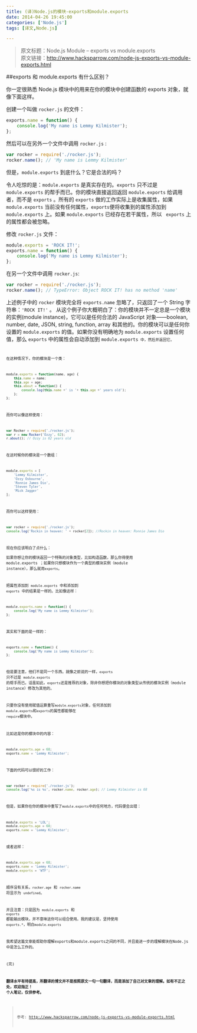 ```yaml
---
title: (译)Node.js的模块-exports和module.exports
date: 2014-04-26 19:45:00
categories: ['Node.js']
tags: [译文,Node.js]

---
```


>原文标题：Node.js Module – exports vs module.exports   
 原文链接：[http://www.hacksparrow.com/node-js-exports-vs-module-exports.html
](http://www.hacksparrow.com/node-js-exports-vs-module-exports.html)

<!--more-->

##exports 和 module.exports 有什么区别？  

你一定很熟悉 Node.js 模块中的用来在你的模块中创建函数的 exports 对象，就像下面这样。

创建一个叫做 <code>rocker.js</code> 的文件：

```js
exports.name = function() {
    console.log('My name is Lemmy Kilmister');
};
```
    
然后可以在另外一个文件中调用 <code>rocker.js</code> :

```js
var rocker = require('./rocker.js');
rocker.name(); // 'My name is Lemmy Kilmister'
```

但是，<code>module.exports</code> 到底什么？它是合法的吗？

令人吃惊的是：<code>module.exports</code> 是真实存在的。<code>exports</code>  只不过是 <code>module.exports</code> 的帮手而已。你的模块直接返回返回 <code>module.exports</code> 给调用者，而不是 <code>exports</code> 。所有的 <code>exports</code> 做的工作实际上是收集属性，如果 <code>module.exports</code> 当前没有任何属性，<code>exports</code>便将收集到的属性添加到 <code>module.exports</code> 上。如果 <code>module.exports</code> 
已经存在若干属性，所以 <code> exports</code> 上的属性都会被忽略。  

修改 <code>rocker.js</code> 文件：

```js
module.exports = 'ROCK IT!';
exports.name = function() {
    console.log('My name is Lemmy Kilmister');
};
```
    
在另一个文件中调用 <code>rocker.js</code>:

```js
var rocker = require('./rocker.js');
rocker.name(); // TypeError: Object ROCK IT! has no method 'name'
```

上述例子中的 <code>rocker</code> 模块完全将 <code>exports.name</code> 忽略了，只返回了一个 String 字符串：<code>'ROCK IT!'</code> 。 从这个例子你大概明白了：你的模块并不一定总是一个模块的实例(module instance)，它可以是任何合法的 JavaScript 对象——boolean, number, date, JSON, string, function, array 和其他的。你的模块可以是任何你设置的  <code>module.exports</code> 的值。如果你没有明确地为  <code>module.exports</code> 设置任何值，那么 <code>exports</code> 中的属性会自动添加到 <code>module.exports<code> 中，然后并返回它。

在这种情况下，你的模块是一个类：

```js
module.exports = function(name, age) {
    this.name = name;
    this.age = age;
    this.about = function() {
        console.log(this.name +' is '+ this.age +' years old');
    };
};
```
而你可以像这样使用：

```js
var Rocker = require('./rocker.js');
var r = new Rocker('Ozzy', 62);
r.about(); // Ozzy is 62 years old
```

在这时候你的模块是一个数组：

```js
module.exports = [
    'Lemmy Kilmister', 
    'Ozzy Osbourne', 
    'Ronnie James Dio', 
    'Steven Tyler', 
    'Mick Jagger'
];
```

而你可以这样使用：

```js
var rocker = require('./rocker.js');
console.log('Rockin in heaven: ' + rocker[2]); //Rockin in heaven: Ronnie James Dio
```

现在你应该明白了点什么：  
如果你想让你的模块返回一个特殊的对象类型，比如构造函数，那么你得使用 module.exports ；如果你只想模块作为一个典型的模块实例（module instance），那么就用<code>exports</code>。 

把属性添加到 <code>module.exports</code> 中和添加到 <code>exports</code> 中的结果是一样的。比如像这样：

```js
module.exports.name = function() {
    console.log('My name is Lemmy Kilmister');
};
```

其实和下面的是一样的：

```js
exports.name = function() {
    console.log('My name is Lemmy Kilmister');
};
```

但是要注意，他们不是同一个东西。就像之前说的一样，<code>exports</code>  只不过是 <code>module.exports</code> 的帮手而已。话虽如此，<code>exports</code>还是推荐的对象，除非你想把你模块的对象类型从传统的模块实例（module instance）修改为其他的。

只要你没有使用赋值运算重写<code>module.exports</code>对象，任何添加到 <code>module.exports</code>和<code>exports</code>的属性都能够在 <code>require</code>模块中。

比如这是你的模块中的内容：

```js
module.exports.age = 68;
exports.name = 'Lemmy Kilmister';
```

下面的代码可以很好的工作：

```js
var rocker = require('./rocker.js');
console.log('%s is %s', rocker.name, rocker.age); // Lemmy Kilmister is 68
```

但是，如果你在你的模块中重写了<code>module.exports</code>中的任何地方，代码便会出错：

```js
module.exports = 'LOL';
module.exports.age = 68;
exports.name = 'Lemmy Kilmister';
```

或者这样：

```js
module.exports.age = 68;
exports.name = 'Lemmy Kilmister';
module.exports = 'WTF';
```
    
顺序没有关系，<code>rocker.age</code> 和 <code>rocker.name</code> 将显示为 <code>undefined</code>。

并且注意：只是因为 <code>module.exports</code> 和  <code>exports</code> 都能输出模块，并不意味这你可以组合使用。我的建议是，坚持使用 <code>exports.*</code>，明白<code>module.exports</code> 

我希望这篇文章能帮助你理解exports和module.exports之间的不同，并且能进一步的理解模块在Node.js中是怎么工作的。

(完)

**翻译水平有待提高，所翻译的博文并不是按照原文一句一句翻译，而是添加了自己对文章的理解。如有不正之处，欢迎指正！**
**个人笔记，仅供参考。**
>参考: 
[http://www.hacksparrow.com/node-js-exports-vs-module-exports.html
](http://www.hacksparrow.com/node-js-exports-vs-module-exports.html)
